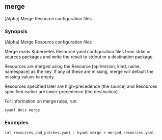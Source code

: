 ## merge

[Alpha] Merge Resource configuration files

### Synopsis

[Alpha] Merge Resource configuration files

Merge reads Kubernetes Resource yaml configuration files from stdin or sources packages and write
the result to stdout or a destination package.

Resources are merged using the Resource [apiVersion, kind, name, namespace] as the key.  If any of
these are missing, merge will default the missing values to empty.

Resources specified later are high-precedence (the source) and Resources specified
earlier are lower-precedence (the destination).

For information on merge rules, run:

	kyaml docs merge

### Examples

    cat resources_and_patches.yaml | kyaml merge > merged_resources.yaml